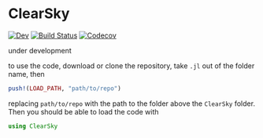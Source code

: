 # ClearSky

<!--- [![Stable](https://img.shields.io/badge/docs-stable-blue.svg)](https://wordsworthgroup.github.io/ClearSky.jl/stable) --->
[![Dev](https://img.shields.io/badge/docs-dev-blue.svg)](https://wordsworthgroup.github.io/ClearSky.jl/dev)
[![Build Status](https://github.com/wordsworthgroup/ClearSky.jl/workflows/CI/badge.svg)](https://github.com/wordsworthgroup/ClearSky.jl/actions)
[![Codecov](https://img.shields.io/codecov/c/github/wordsworthgroup/ClearSky.jl?logo=codecov)](https://codecov.io/gh/wordsworthgroup/ClearSky.jl)



under development

to use the code, download or clone the repository, take `.jl` out of the folder name, then
```julia
push!(LOAD_PATH, "path/to/repo")
```
replacing `path/to/repo` with the path to the folder above the `ClearSky` folder. Then you should be able to load the code with
```julia
using ClearSky
```

